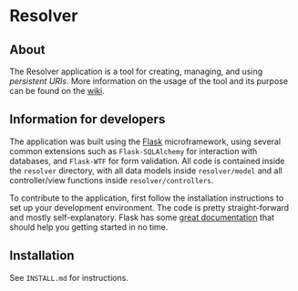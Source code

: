 Resolver
========

## About
The Resolver application is a tool for creating, managing, and using *persistent URIs*. More information on the usage of the tool and its purpose can be found on the [wiki](https://github.com/PACKED-vzw/resolver/wiki).

## Information for developers
The application was built using the [Flask](http://flask.pocoo.org/) microframework, using several common extensions such as `Flask-SQLAlchemy` for interaction with databases, and `Flask-WTF` for form validation. All code is contained inside the `resolver` directory, with all data models inside `resolver/model` and all controller/view functions inside `resolver/controllers`.

To contribute to the application, first follow the installation instructions to set up your development environment. The code is pretty straight-forward and mostly self-explanatory. Flask has some [great documentation](http://flask.pocoo.org/docs/) that should help you getting started in no time.

## Installation

See `INSTALL.md` for instructions.

